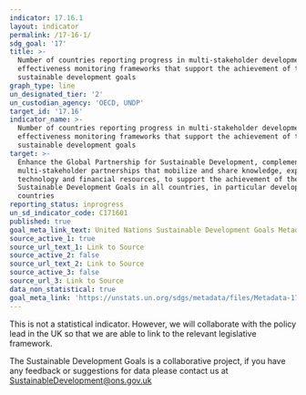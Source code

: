 ```yaml
---
indicator: 17.16.1
layout: indicator
permalink: /17-16-1/
sdg_goal: '17'
title: >-
  Number of countries reporting progress in multi-stakeholder development
  effectiveness monitoring frameworks that support the achievement of the
  sustainable development goals
graph_type: line
un_designated_tier: '2'
un_custodian_agency: 'OECD, UNDP'
target_id: '17.16'
indicator_name: >-
  Number of countries reporting progress in multi-stakeholder development
  effectiveness monitoring frameworks that support the achievement of the
  sustainable development goals
target: >-
  Enhance the Global Partnership for Sustainable Development, complemented by
  multi-stakeholder partnerships that mobilize and share knowledge, expertise,
  technology and financial resources, to support the achievement of the
  Sustainable Development Goals in all countries, in particular developing
  countries
reporting_status: inprogress
un_sd_indicator_code: C171601
published: true
goal_meta_link_text: United Nations Sustainable Development Goals Metadata (pdf 468kB)
source_active_1: true
source_url_text_1: Link to Source
source_active_2: false
source_url_text_2: Link to Source
source_active_3: false
source_url_3: Link to Source
data_non_statistical: true
goal_meta_link: 'https://unstats.un.org/sdgs/metadata/files/Metadata-17-16-01.pdf'
---
```



This is not a statistical indicator. However, we will collaborate with the policy lead in the UK so that we are able to link to the relevant legislative framework.

The Sustainable Development Goals is a collaborative project, if you have any feedback or suggestions for data please contact us at <SustainableDevelopment@ons.gov.uk>

